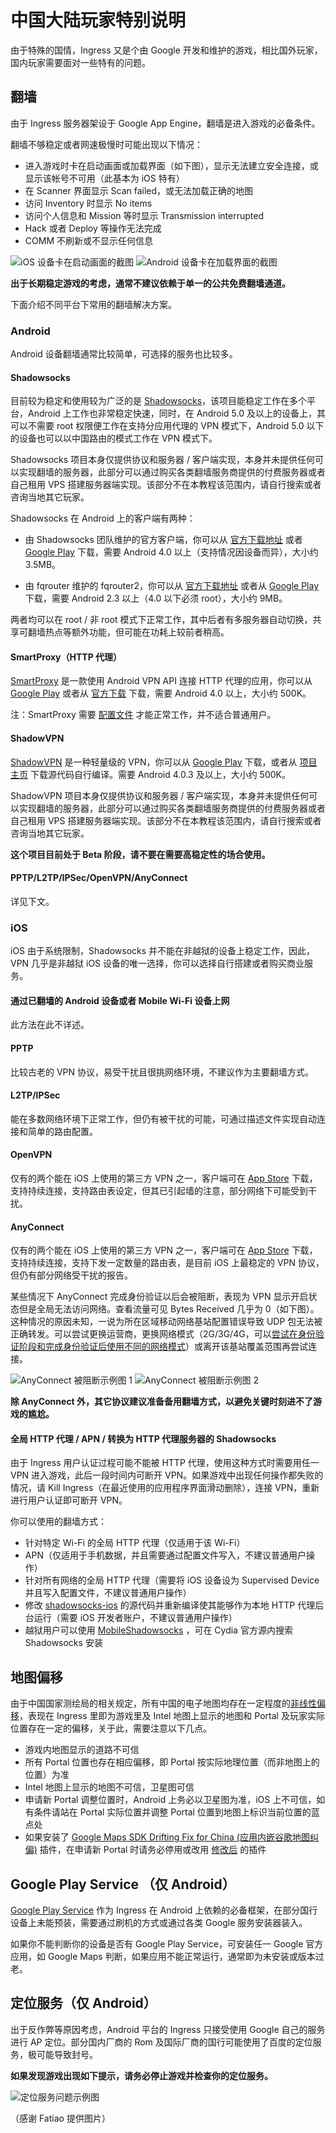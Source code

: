 # 中国大陆玩家特别说明

由于特殊的国情，Ingress 又是个由 Google 开发和维护的游戏，相比国外玩家，国内玩家需要面对一些特有的问题。

## 翻墙

由于 Ingress 服务器架设于 Google App Engine，翻墙是进入游戏的必备条件。

翻墙不够稳定或者网速极慢时可能出现以下情况：

 * 进入游戏时卡在启动画面或加载界面（如下图），显示无法建立安全连接，或显示该帐号不可用（此基本为 iOS 特有）
 * 在 Scanner 界面显示 Scan failed，或无法加载正确的地图
 * 访问 Inventory 时显示 No items
 * 访问个人信息和 Mission 等时显示 Transmission interrupted
 * Hack 或者 Deploy 等操作无法完成
 * COMM 不刷新或不显示任何信息

![iOS 设备卡在启动画面的截图](images/splash-screen.png) ![Android 设备卡在加载界面的截图](images/loading.png)

**出于长期稳定游戏的考虑，通常不建议依赖于单一的公共免费翻墙通道。**

下面介绍不同平台下常用的翻墙解决方案。

### Android

Android 设备翻墙通常比较简单，可选择的服务也比较多。

#### Shadowsocks

目前较为稳定和使用较为广泛的是 [Shadowsocks](http://shadowsocks.org/)，该项目能稳定工作在多个平台，Android 上工作也非常稳定快速，同时，在 Android 5.0 及以上的设备上，其可以不需要 root 权限便工作在支持分应用代理的 VPN 模式下，Android 5.0 以下的设备也可以以中国路由的模式工作在 VPN 模式下。

Shadowsocks 项目本身仅提供协议和服务器 / 客户端实现，本身并未提供任何可以实现翻墙的服务器，此部分可以通过购买各类翻墙服务商提供的付费服务器或者自己租用 VPS 搭建服务器端实现。该部分不在本教程该范围内，请自行搜索或者咨询当地其它玩家。

Shadowsocks 在 Android 上的客户端有两种：

 * 由 Shadowsocks 团队维护的官方客户端，你可以从 [官方下载地址](https://github.com/shadowsocks/shadowsocks-android/releases) 或者 [Google Play](https://play.google.com/store/apps/details?id=com.github.shadowsocks) 下载，需要 Android 4.0 以上（支持情况因设备而异），大小约 3.5MB。

 * 由 fqrouter 维护的 fqrouter2，你可以从 [官方下载地址](https://s3-ap-southeast-1.amazonaws.com/fqrouter/fqrouter-latest.html) 或者从 [Google Play](https://play.google.com/store/apps/details?id=fq.router2) 下载，需要 Android 2.3 以上（4.0 以下必须 root），大小约 9MB。

两者均可以在 root / 非 root 模式下正常工作，其中后者有多服务器自动切换，共享可翻墙热点等额外功能，但可能在功耗上较前者稍高。

#### SmartProxy（HTTP 代理）

[SmartProxy](http://smartproxy.me/) 是一款使用 Android VPN API 连接 HTTP 代理的应用，你可以从 [Google Play](https://play.google.com/store/apps/details?id=me.smartproxy) 或者从 [官方下载](http://smartproxy.me/app/SmartProxy.apk) 下载，需要 Android 4.0 以上，大小约 500K。

注：SmartProxy 需要 [配置文件](http://smartproxy.me/config.html) 才能正常工作，并不适合普通用户。

#### ShadowVPN

[ShadowVPN](https://shadowvpn.org/) 是一种轻量级的 VPN，你可以从 [Google Play](https://play.google.com/store/apps/details?id=clowwindy.shadowvpn) 下载，或者从 [项目主页](https://github.com/clowwindy/ShadowVPNAndroid) 下载源代码自行编译。需要 Android 4.0.3 及以上，大小约 500K。

ShadowVPN 项目本身仅提供协议和服务器 / 客户端实现，本身并未提供任何可以实现翻墙的服务器，此部分可以通过购买各类翻墙服务商提供的付费服务器或者自己租用 VPS 搭建服务器端实现。该部分不在本教程该范围内，请自行搜索或者咨询当地其它玩家。

**这个项目目前处于 Beta 阶段，请不要在需要高稳定性的场合使用。**

#### PPTP/L2TP/IPSec/OpenVPN/AnyConnect

详见下文。

### iOS

iOS 由于系统限制，Shadowsocks 并不能在非越狱的设备上稳定工作，因此，VPN 几乎是非越狱 iOS 设备的唯一选择，你可以选择自行搭建或者购买商业服务。

#### 通过已翻墙的 Android 设备或者 Mobile Wi-Fi 设备上网

此方法在此不详述。

#### PPTP

比较古老的 VPN 协议，易受干扰且很挑网络环境，不建议作为主要翻墙方式。

#### L2TP/IPSec

能在多数网络环境下正常工作，但仍有被干扰的可能，可通过描述文件实现自动连接和简单的路由配置。

#### OpenVPN

仅有的两个能在 iOS 上使用的第三方 VPN 之一，客户端可在 [App Store](https://itunes.apple.com/us/app/openvpn-connect/id590379981?mt=8) 下载，支持持续连接，支持路由表设定，但其已引起墙的注意，部分网络下可能受到干扰。

#### AnyConnect

仅有的两个能在 iOS 上使用的第三方 VPN 之一，客户端可在 [App Store](https://itunes.apple.com/us/app/cisco-anyconnect/id392790924?mt=8) 下载，支持持续连接，支持下发一定数量的路由表，是目前 iOS 上最稳定的 VPN 协议，但仍有部分网络受干扰的报告。

某些情况下 AnyConnect 完成身份验证以后会被阻断，表现为 VPN 显示开启状态但是全局无法访问网络。查看流量可见 Bytes Received 几乎为 0（如下图）。这种情况的原因未知，一说为所在区域移动网络基站配置错误导致 UDP 包无法被正确转发。可以尝试更换运营商，更换网络模式（2G/3G/4G，可以[尝试在身份验证阶段和完成身份验证后使用不同的网络模式](https://www.v2ex.com/t/176263#reply10)）或离开该基站覆盖范围再尝试连接。

![AnyConnect 被阻断示例图 1](images/anyconnect-interrupted-1.png) ![AnyConnect 被阻断示例图 2](images/anyconnect-interrupted-2.png)

**除 AnyConnect 外，其它协议建议准备备用翻墙方式，以避免关键时刻进不了游戏的尴尬。**

#### 全局 HTTP 代理 / APN / 转换为 HTTP 代理服务器的 Shadowsocks

由于 Ingress 用户认证过程可能不能被 HTTP 代理，使用这种方式时需要用任一 VPN 进入游戏，此后一段时间内可断开 VPN。如果游戏中出现任何操作都失败的情况，请 Kill Ingress（在最近使用的应用程序界面滑动删除），连接 VPN，重新进行用户认证即可断开 VPN。

你可以使用的翻墙方式：

 * 针对特定 Wi-Fi 的全局 HTTP 代理（仅适用于该 Wi-Fi）
 * APN（仅适用于手机数据，并且需要通过配置文件写入，不建议普通用户操作）
 * 针对所有网络的全局 HTTP 代理（需要将 iOS 设备设为 Supervised Device 并且写入配置文件，不建议普通用户操作）
 * 修改 [shadowsocks-ios](https://github.com/shadowsocks/shadowsocks-iOS) 的源代码并重新编译使其能够作为本地 HTTP 代理后台运行（需要 iOS 开发者账户，不建议普通用户操作）
 * 越狱用户可以使用 [MobileShadowsocks](https://github.com/linusyang/MobileShadowSocks) ，可在 Cydia 官方源内搜索 Shadowsocks 安装

## 地图偏移

由于中国国家测绘局的相关规定，所有中国的电子地图均存在一定程度的[非线性偏移](http://baike.baidu.com/view/3163334.htm)，表现在 Ingress 里即为游戏里及 Intel 地图上显示的地图和 Portal 及玩家实际位置存在一定的偏移，关于此，需要注意以下几点。

 * 游戏内地图显示的道路不可信
 * 所有 Portal 位置也存在相应偏移，即 Portal 按实际地理位置（而非地图上的位置）为准
 * Intel 地图上显示的地图不可信，卫星图可信
 * 申请新 Portal 调整位置时，Android 上务必以卫星图为准，iOS 上不可信，如有条件请站在 Portal 实际位置并调整 Portal 位置到地图上标识当前位置的蓝点处
 * 如果安装了 [Google Maps SDK Drifting Fix for China (应用内嵌谷歌地图纠偏)](http://repo.xposed.info/module/com.oasisfeng.google.maps.rectify) 插件，在申请新 Portal 时请务必停用或改用 [修改后](https://docs.google.com/file/d/0BxNnvIFWQpP2aWdCTkdqUXdnekk/edit) 的插件

## Google Play Service （仅 Android）

[Google Play Service](https://play.google.com/store/apps/details?id=com.google.android.gms) 作为 Ingress 在 Android 上依赖的必备框架，在部分国行设备上未能预装，需要通过刷机的方式或通过各类 Google 服务安装器装入。

如果你不能判断你的设备是否有 Google Play Service，可安装任一 Google 官方应用，如 Google Maps 判断，如果应用不能正常运行，通常即为未安装或版本过老。

## 定位服务（仅 Android）

出于反作弊等原因考虑，Android 平台的 Ingress 只接受使用 Google 自己的服务进行 AP 定位。部分国内厂商的 Rom 及国际厂商的国行可能使用了百度的定位服务，极可能导致封号。

**如果发现游戏出现如下提示，请务必停止游戏并检查你的定位服务。**

![定位服务问题示例图](images/incorrect_location_service.png)

（感谢 Fatiao 提供图片）
